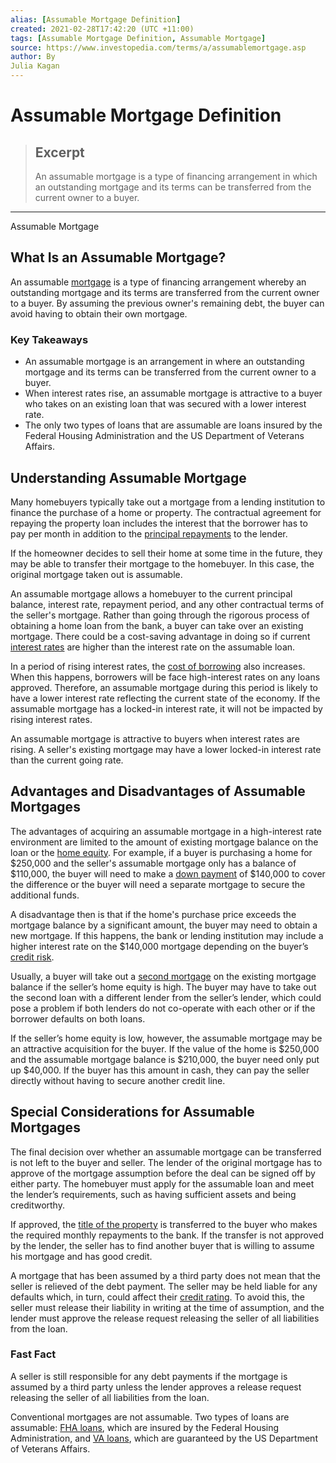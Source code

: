 ```yaml
---
alias: [Assumable Mortgage Definition]
created: 2021-02-28T17:42:20 (UTC +11:00)
tags: [Assumable Mortgage Definition, Assumable Mortgage]
source: https://www.investopedia.com/terms/a/assumablemortgage.asp
author: By
Julia Kagan
---
```


# Assumable Mortgage Definition

> ## Excerpt
> An assumable mortgage is a type of financing arrangement in which an outstanding mortgage and its terms can be transferred from the current owner to a buyer.

---

Assumable Mortgage
## What Is an Assumable Mortgage?

An assumable [mortgage](https://www.investopedia.com/terms/m/mortgage.asp) is a type of financing arrangement whereby an outstanding mortgage and its terms are transferred from the current owner to a buyer. By assuming the previous owner's remaining debt, the buyer can avoid having to obtain their own mortgage.

### Key Takeaways

-   An assumable mortgage is an arrangement in where an outstanding mortgage and its terms can be transferred from the current owner to a buyer.
-   When interest rates rise, an assumable mortgage is attractive to a buyer who takes on an existing loan that was secured with a lower interest rate.
-   The only two types of loans that are assumable are loans insured by the Federal Housing Administration and the US Department of Veterans Affairs.

## Understanding Assumable Mortgage

Many homebuyers typically take out a mortgage from a lending institution to finance the purchase of a home or property. The contractual agreement for repaying the property loan includes the interest that the borrower has to pay per month in addition to the [principal repayments](https://www.investopedia.com/terms/p/principal.asp) to the lender.

If the homeowner decides to sell their home at some time in the future, they may be able to transfer their mortgage to the homebuyer. In this case, the original mortgage taken out is assumable.

An assumable mortgage allows a homebuyer to the current principal balance, interest rate, repayment period, and any other contractual terms of the seller's mortgage. Rather than going through the rigorous process of obtaining a home loan from the bank, a buyer can take over an existing mortgage. There could be a cost-saving advantage in doing so if current [interest rates](https://www.investopedia.com/terms/i/interestrate.asp) are higher than the interest rate on the assumable loan.

In a period of rising interest rates, the [cost of borrowing](https://www.investopedia.com/terms/c/costofdebt.asp) also increases. When this happens, borrowers will be face high-interest rates on any loans approved. Therefore, an assumable mortgage during this period is likely to have a lower interest rate reflecting the current state of the economy. If the assumable mortgage has a locked-in interest rate, it will not be impacted by rising interest rates.

An assumable mortgage is attractive to buyers when interest rates are rising. A seller's existing mortgage may have a lower locked-in interest rate than the current going rate.

## Advantages and Disadvantages of Assumable Mortgages

The advantages of acquiring an assumable mortgage in a high-interest rate environment are limited to the amount of existing mortgage balance on the loan or the [home equity](https://www.investopedia.com/terms/h/home_equity.asp). For example, if a buyer is purchasing a home for $250,000 and the seller's assumable mortgage only has a balance of $110,000, the buyer will need to make a [down payment](https://www.investopedia.com/terms/d/down_payment.asp) of $140,000 to cover the difference or the buyer will need a separate mortgage to secure the additional funds.

A disadvantage then is that if the home's purchase price exceeds the mortgage balance by a significant amount, the buyer may need to obtain a new mortgage. If this happens, the bank or lending institution may include a higher interest rate on the $140,000 mortgage depending on the buyer’s [credit risk](https://www.investopedia.com/terms/c/creditrisk.asp).

Usually, a buyer will take out a [second mortgage](https://www.investopedia.com/terms/s/secondmortgage.asp) on the existing mortgage balance if the seller’s home equity is high. The buyer may have to take out the second loan with a different lender from the seller’s lender, which could pose a problem if both lenders do not co-operate with each other or if the borrower defaults on both loans.

If the seller’s home equity is low, however, the assumable mortgage may be an attractive acquisition for the buyer. If the value of the home is $250,000 and the assumable mortgage balance is $210,000, the buyer need only put up $40,000. If the buyer has this amount in cash, they can pay the seller directly without having to secure another credit line.

## Special Considerations for Assumable Mortgages

The final decision over whether an assumable mortgage can be transferred is not left to the buyer and seller. The lender of the original mortgage has to approve of the mortgage assumption before the deal can be signed off by either party. The homebuyer must apply for the assumable loan and meet the lender’s requirements, such as having sufficient assets and being creditworthy.

If approved, the [title of the property](https://www.investopedia.com/terms/t/title.asp) is transferred to the buyer who makes the required monthly repayments to the bank. If the transfer is not approved by the lender, the seller has to find another buyer that is willing to assume his mortgage and has good credit.

A mortgage that has been assumed by a third party does not mean that the seller is relieved of the debt payment. The seller may be held liable for any defaults which, in turn, could affect their [credit rating](https://www.investopedia.com/terms/c/creditrating.asp). To avoid this, the seller must release their liability in writing at the time of assumption, and the lender must approve the release request releasing the seller of all liabilities from the loan.

### Fast Fact

A seller is still responsible for any debt payments if the mortgage is assumed by a third party unless the lender approves a release request releasing the seller of all liabilities from the loan.

Conventional mortgages are not assumable. Two types of loans are assumable: [FHA loans](https://www.investopedia.com/terms/f/fhaloan.asp), which are insured by the Federal Housing Administration, and [VA loans](https://www.investopedia.com/terms/v/valoan.asp), which are guaranteed by the US Department of Veterans Affairs.
